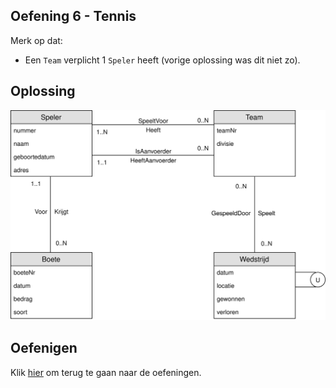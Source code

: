 ## Oefening 6 - Tennis
Merk op dat:
- Een `Team` verplicht 1 `Speler` heeft (vorige oplossing was dit niet zo).
## Oplossing

<img src="./exercise-6.svg">

## Oefenigen
Klik [hier](../exercises.md) om terug te gaan naar de oefeningen.
